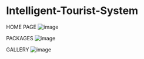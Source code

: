 # Intelligent-Tourist-System

HOME PAGE
![image](https://github.com/Steven140/Intelligent-Tourist-System/assets/89894756/630f0afc-f09d-4d40-9856-91c08cb87b7d)

PACKAGES
![image](https://github.com/Steven140/Intelligent-Tourist-System/assets/89894756/97671db6-d498-4490-a220-4d3bc9fd76ea)

GALLERY
![image](https://github.com/Steven140/Intelligent-Tourist-System/assets/89894756/49376e40-1e2a-4ec7-9fd7-30e51ae7f2cb)

